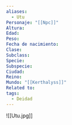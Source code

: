 ```yaml
---
aliases:
  - Utu
Personaje: "[[Npc]]"
Altura: 
Edad: 
Peso: 
Fecha de nacimiento: 
Clase: 
Subclass: 
Specie: 
Subspecie: 
Ciudad: 
Reino: 
Mundo: "[[Kerthalyss]]"
Related to: 
tags:
  - Deidad
---
```

![[Utu.jpg]]
